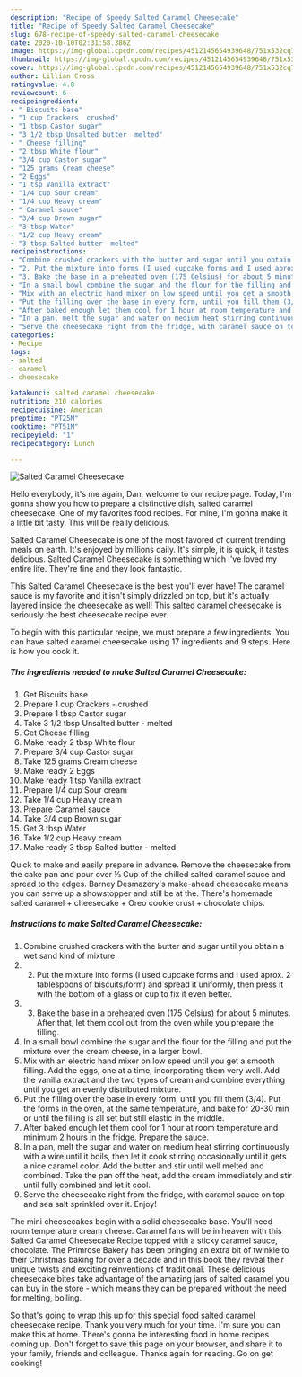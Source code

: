 ```yaml
---
description: "Recipe of Speedy Salted Caramel Cheesecake"
title: "Recipe of Speedy Salted Caramel Cheesecake"
slug: 678-recipe-of-speedy-salted-caramel-cheesecake
date: 2020-10-10T02:31:58.386Z
image: https://img-global.cpcdn.com/recipes/4512145654939648/751x532cq70/salted-caramel-cheesecake-recipe-main-photo.jpg
thumbnail: https://img-global.cpcdn.com/recipes/4512145654939648/751x532cq70/salted-caramel-cheesecake-recipe-main-photo.jpg
cover: https://img-global.cpcdn.com/recipes/4512145654939648/751x532cq70/salted-caramel-cheesecake-recipe-main-photo.jpg
author: Lillian Cross
ratingvalue: 4.8
reviewcount: 6
recipeingredient:
- " Biscuits base"
- "1 cup Crackers  crushed"
- "1 tbsp Castor sugar"
- "3 1/2 tbsp Unsalted butter  melted"
- " Cheese filling"
- "2 tbsp White flour"
- "3/4 cup Castor sugar"
- "125 grams Cream cheese"
- "2 Eggs"
- "1 tsp Vanilla extract"
- "1/4 cup Sour cream"
- "1/4 cup Heavy cream"
- " Caramel sauce"
- "3/4 cup Brown sugar"
- "3 tbsp Water"
- "1/2 cup Heavy cream"
- "3 tbsp Salted butter  melted"
recipeinstructions:
- "Combine crushed crackers with the butter and sugar until you obtain a wet sand kind of mixture."
- "2. Put the mixture into forms (I used cupcake forms and I used aprox. 2 tablespoons of biscuits/form) and spread it uniformly, then press it with the bottom of a glass or cup to fix it even better."
- "3. Bake the base in a preheated oven (175 Celsius) for about 5 minutes. After that, let them cool out from the oven while you prepare the filling."
- "In a small bowl combine the sugar and the flour for the filling and put the mixture over the cream cheese, in a larger bowl."
- "Mix with an electric hand mixer on low speed until you get a smooth filling. Add the eggs, one at a time, incorporating them very well. Add the vanilla extract and the two types of cream and combine everything until you get an evenly distributed mixture."
- "Put the filling over the base in every form, until you fill them (3/4). Put the forms in the oven, at the same temperature, and bake for 20-30 min or until the filling is all set but still elastic in the middle."
- "After baked enough let them cool for 1 hour at room temperature and minimum 2 hours in the fridge. Prepare the sauce."
- "In a pan, melt the sugar and water on medium heat stirring continuously with a wire until it boils, then let it cook stirring occasionally until it gets a nice caramel color. Add the butter and stir until well melted and combined. Take the pan off the heat, add the cream immediately and stir until fully combined and let it cool."
- "Serve the cheesecake right from the fridge, with caramel sauce on top and sea salt sprinkled over it. Enjoy!"
categories:
- Recipe
tags:
- salted
- caramel
- cheesecake

katakunci: salted caramel cheesecake 
nutrition: 210 calories
recipecuisine: American
preptime: "PT25M"
cooktime: "PT51M"
recipeyield: "1"
recipecategory: Lunch

---
```



![Salted Caramel Cheesecake](https://img-global.cpcdn.com/recipes/4512145654939648/751x532cq70/salted-caramel-cheesecake-recipe-main-photo.jpg)

Hello everybody, it's me again, Dan, welcome to our recipe page. Today, I'm gonna show you how to prepare a distinctive dish, salted caramel cheesecake. One of my favorites food recipes. For mine, I'm gonna make it a little bit tasty. This will be really delicious.

Salted Caramel Cheesecake is one of the most favored of current trending meals on earth. It's enjoyed by millions daily. It's simple, it is quick, it tastes delicious. Salted Caramel Cheesecake is something which I've loved my entire life. They're fine and they look fantastic.

This Salted Caramel Cheesecake is the best you&#39;ll ever have! The caramel sauce is my favorite and it isn&#39;t simply drizzled on top, but it&#39;s actually layered inside the cheesecake as well! This salted caramel cheesecake is seriously the best cheesecake recipe ever.


To begin with this particular recipe, we must prepare a few ingredients. You can have salted caramel cheesecake using 17 ingredients and 9 steps. Here is how you cook it.

<!--inarticleads1-->

##### The ingredients needed to make Salted Caramel Cheesecake:

1. Get  Biscuits base
1. Prepare 1 cup Crackers - crushed
1. Prepare 1 tbsp Castor sugar
1. Take 3 1/2 tbsp Unsalted butter - melted
1. Get  Cheese filling
1. Make ready 2 tbsp White flour
1. Prepare 3/4 cup Castor sugar
1. Take 125 grams Cream cheese
1. Make ready 2 Eggs
1. Make ready 1 tsp Vanilla extract
1. Prepare 1/4 cup Sour cream
1. Take 1/4 cup Heavy cream
1. Prepare  Caramel sauce
1. Take 3/4 cup Brown sugar
1. Get 3 tbsp Water
1. Take 1/2 cup Heavy cream
1. Make ready 3 tbsp Salted butter - melted


Quick to make and easily prepare in advance. Remove the cheesecake from the cake pan and pour over ⅓ Cup of the chilled salted caramel sauce and spread to the edges. Barney Desmazery&#39;s make-ahead cheesecake means you can serve up a showstopper and still be at the. There&#39;s homemade salted caramel + cheesecake + Oreo cookie crust + chocolate chips. 

<!--inarticleads2-->

##### Instructions to make Salted Caramel Cheesecake:

1. Combine crushed crackers with the butter and sugar until you obtain a wet sand kind of mixture.
1. 2. Put the mixture into forms (I used cupcake forms and I used aprox. 2 tablespoons of biscuits/form) and spread it uniformly, then press it with the bottom of a glass or cup to fix it even better.
1. 3. Bake the base in a preheated oven (175 Celsius) for about 5 minutes. After that, let them cool out from the oven while you prepare the filling.
1. In a small bowl combine the sugar and the flour for the filling and put the mixture over the cream cheese, in a larger bowl.
1. Mix with an electric hand mixer on low speed until you get a smooth filling. Add the eggs, one at a time, incorporating them very well. Add the vanilla extract and the two types of cream and combine everything until you get an evenly distributed mixture.
1. Put the filling over the base in every form, until you fill them (3/4). Put the forms in the oven, at the same temperature, and bake for 20-30 min or until the filling is all set but still elastic in the middle.
1. After baked enough let them cool for 1 hour at room temperature and minimum 2 hours in the fridge. Prepare the sauce.
1. In a pan, melt the sugar and water on medium heat stirring continuously with a wire until it boils, then let it cook stirring occasionally until it gets a nice caramel color. Add the butter and stir until well melted and combined. Take the pan off the heat, add the cream immediately and stir until fully combined and let it cool.
1. Serve the cheesecake right from the fridge, with caramel sauce on top and sea salt sprinkled over it. Enjoy!


The mini cheesecakes begin with a solid cheesecake base. You&#39;ll need room temperature cream cheese. Caramel fans will be in heaven with this Salted Caramel Cheesecake Recipe topped with a sticky caramel sauce, chocolate. The Primrose Bakery has been bringing an extra bit of twinkle to their Christmas baking for over a decade and in this book they reveal their unique twists and exciting reinventions of traditional. These delicious cheesecake bites take advantage of the amazing jars of salted caramel you can buy in the store - which means they can be prepared without the need for melting, boiling. 

So that's going to wrap this up for this special food salted caramel cheesecake recipe. Thank you very much for your time. I'm sure you can make this at home. There's gonna be interesting food in home recipes coming up. Don't forget to save this page on your browser, and share it to your family, friends and colleague. Thanks again for reading. Go on get cooking!
